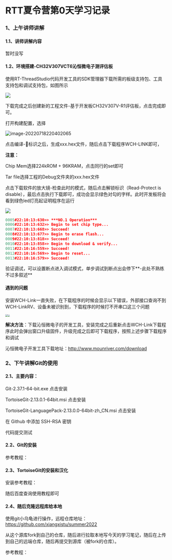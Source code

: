 # RTT夏令营第0天学习记录

### 1、上午讲师讲解

#### 1.1、讲师讲解内容

暂时没写

#### 1.2、环境搭建-CH32V307VCT6沁恒微电子测评估板

使用RT-ThreadStudio代码开发工具的SDK管理器下载所需的板级支持包、工具支持包和调试支持包，如图所示

![](.\picture\rtstudioSDK管理器下载包文件.png)

下载完成之后创建新的工程文件-基于开发板CH32V307V-R1评估板，点击完成即可。

打开构建配置，选择

![image-20220718220402065](.\picture\项目编译配置.png)

点击编译-🔨标识之后，生成xxx.hex文件，随后点击下载程序WCH-LINK即可，

**注意：**

Chip Mem选择224kROM + 96KRAM，点击同行的set即可

Tar file选择工程的Debug文件夹的xxx.hex文件

点击下载软件的放大镜-检查此时的模式，随后点击解锁标识（Read-Protect is disable），最后点击执行下载即可，成功会显示绿色对勾的字样。此时开发板将会看到绿色led灯亮起证明程序在运行

<img src=".\picture\wch-link下载程序.png" style="zoom:100%;" />

```c++
0005#22:10:13:630>> ***NO.1 Operation***
0006#22:10:13:632>> Begin to set chip type...
0007#22:10:13:668>> Succeed!
0008#22:10:13:677>> Begin to erase flash...
0009#22:10:13:818>> Succeed!
0010#22:10:13:858>> Begin to download & verify...
0011#22:10:16:559>> Succeed!
0012#22:10:16:569>> Begin to reset...
0013#22:10:16:579>> Succeed!
```

验证调试，可以设置断点进入调试模式，单步调试到断点出会停下**-此处不熟练不过多叙述**

#### 遇到的问题

安装WCH-Link一直失败，在下载程序的时候会显示以下错误，外部接口查询不到WCH-LinkRV、设备未被识别到，下载程序的时候打不开串口这三个问题

<img src=".\picture\驱动失败1.jpg" style="zoom: 50%;" /><img src=".\picture\驱动安装失败2.jpg" style="zoom:40%;" />

**解决方法**：下载沁恒微电子的开发工具，安装完成之后重新点击WCH-Link下载程序此时会弹出窗口升级固件，升级完成之后即可下载程序，按照上述步骤下载程序和调试

沁恒微电子开发工具下载地址：http://www.mounriver.com/download

### 2、下午讲解Git的使用

#### 2.1、主要内容：

Git-2.37.1-64-bit.exe 点击安装

TortoiseGit-2.13.0.1-64bit.msi 点击安装

TortoiseGit-LanguagePack-2.13.0.0-64bit-zh_CN.msi 点击安装

在 Github 中添加 SSH-RSA 密钥

代码提交测试

#### 2.2、Git的安装

参考教程：

[1]: https://blog.csdn.net/mukes/article/details/115693833	"Git 详细安装教程（详解 Git 安装过程的每一个步骤）"

#### 2.3、TortoiseGit的安装和汉化

安装参考教程：

[1]: https://www.cnblogs.com/tzwbk/p/13896509.html	"Git小乌龟的安装及使用"
[2]: https://blog.csdn.net/qq_43530597/article/details/105899555	"TortoiseGit小乌龟的配置"

随后百度查询使用教程即可

#### 2.4、随后克隆远程库给本地

使用git小乌龟进行操作，远程仓库地址：https://github.com/xiangxistu/summer2022

从这个源库fork到自己的仓库，随后进行拉取本地写今天的学习笔记，随后在上传到自己的远端仓库，随后再提交到源库（被fork的仓库）。

参考教程：

[1]: https://www.bilibili.com/video/BV1gr4y1w7yX	"从0教你如何给RT-Thread贡献代码"



